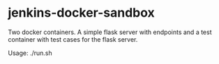 # jenkins-docker-sandbox


Two docker containers. A simple flask server with endpoints and a
test container with test cases for the flask server.

Usage:
./run.sh

